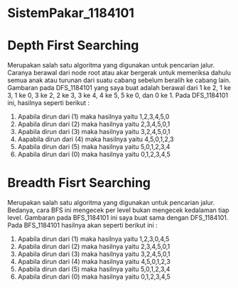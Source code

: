 # SistemPakar_1184101

# Depth First Searching
Merupakan salah satu algoritma yang digunakan untuk pencarian jalur. Caranya berawal dari node root atau akar 
bergerak untuk memeriksa dahulu semua anak atau turunan dari suatu cabang sebelum beralih ke cabang lain. Gambaran 
pada DFS_1184101 yang saya buat adalah berawal dari 1 ke 2, 1 ke 3, 1 ke 0, 3 ke 2, 2 ke 3, 3 ke 4, 4 ke 5, 5 ke 0, dan 0 ke 1.
Pada DFS_1184101 ini, hasilnya seperti berikut :
1. Apabila dirun dari (1) maka hasilnya yaitu 1,2,3,4,5,0
2. Apabila dirun dari (2) maka hasilnya yaitu 2,3,4,5,0,1
3. Apabila dirun dari (3) maka hasilnya yaitu 3,2,4,5,0,1
4. Aapabila dirun dari (4) maka hasilnya yaitu 4,5,0,1,2,3
5. Apabila dirun dari (5) maka hasilnya yaitu 5,0,1,2,3,4
6. Apabila dirun dari (0) maka hasilnya yaitu 0,1,2,3,4,5

# Breadth Fisrt Searching
Merupakan salah satu algoritma yang digunakan untuk pencarian jalur. Bedanya, cara BFS ini mengecek per level bukan 
mengecek kedalaman tiap level. Gambaran pada BFS_1184101 ini saya buat sama dengan DFS_1184101. Pada BFS_1184101 hasilnya
akan seperti berikut ini :
1. Apabila dirun dari (1) maka hasilnya yaitu 1,2,3,0,4,5
2. Apabila dirun dari (2) maka hasilnya yaitu 2,3,4,5,0,1
3. Apabila dirun dari (3) maka hasilnya yaitu 3,2,4,5,0,1
4. Apabila dirun dari (4) maka hasilnya yaitu 4,5,0,1,2,3
5. Apabila dirun dari (5) maka hasilnya yaitu 5,0,1,2,3,4
6. Apabila dirun dari (0) maka hasilnya yaitu 0,1,2,3,4,5

